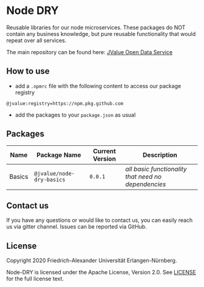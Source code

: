 # Node DRY

Reusable libraries for our node microservices. These packages do NOT contain any business knowledge, but pure reusable functionality that would repeat over all services.

The main repository can be found here: [JValue Open Data Service](https://github.com/jvalue/open-data-service)


## How to use
* add a `.npmrc` file with the following content to access our package registry
```
@jvalue:registry=https://npm.pkg.github.com
```
* add the packages to your `package.json` as usual

## Packages

| **Name** | **Package Name** | **Current Version** | **Description** |
|---|---|---|---|
| Basics | `@jvalue/node-dry-basics` | `0.0.1` | *all basic functionality that need no dependencies* |


## Contact us

If you have any questions or would like to contact us, you can easily reach us via gitter channel. Issues can be reported via GitHub.

## License

Copyright 2020 Friedrich-Alexander Universität Erlangen-Nürnberg.

Node-DRY is licensed under the Apache License, Version 2.0. See [LICENSE](/LICENSE) for the full license text.